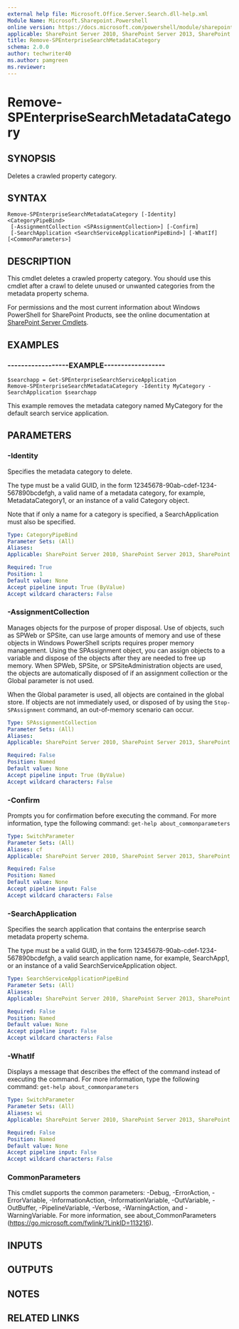 ```yaml
---
external help file: Microsoft.Office.Server.Search.dll-help.xml
Module Name: Microsoft.Sharepoint.Powershell
online version: https://docs.microsoft.com/powershell/module/sharepoint-server/remove-spenterprisesearchmetadatacategory
applicable: SharePoint Server 2010, SharePoint Server 2013, SharePoint Server 2016, SharePoint Server 2019
title: Remove-SPEnterpriseSearchMetadataCategory
schema: 2.0.0
author: techwriter40
ms.author: pamgreen
ms.reviewer: 
---
```


# Remove-SPEnterpriseSearchMetadataCategory

## SYNOPSIS
Deletes a crawled property category.


## SYNTAX

```
Remove-SPEnterpriseSearchMetadataCategory [-Identity] <CategoryPipeBind>
 [-AssignmentCollection <SPAssignmentCollection>] [-Confirm]
 [-SearchApplication <SearchServiceApplicationPipeBind>] [-WhatIf] [<CommonParameters>]
```

## DESCRIPTION
This cmdlet deletes a crawled property category.
You should use this cmdlet after a crawl to delete unused or unwanted categories from the metadata property schema.

For permissions and the most current information about Windows PowerShell for SharePoint Products, see the online documentation at [SharePoint Server Cmdlets](https://docs.microsoft.com/powershell/sharepoint/sharepoint-server/sharepoint-server-cmdlets).


## EXAMPLES

### ------------------EXAMPLE------------------
```
$searchapp = Get-SPEnterpriseSearchServiceApplication 
Remove-SPEnterpriseSearchMetadataCategory -Identity MyCategory -SearchApplication $searchapp
```

This example removes the metadata category named MyCategory for the default search service application.


## PARAMETERS

### -Identity
Specifies the metadata category to delete.

The type must be a valid GUID, in the form 12345678-90ab-cdef-1234-567890bcdefgh, a valid name of a metadata category, for example, MetadataCategory1, or an instance of a valid Category object.

Note that if only a name for a category is specified, a SearchApplication must also be specified.

```yaml
Type: CategoryPipeBind
Parameter Sets: (All)
Aliases: 
Applicable: SharePoint Server 2010, SharePoint Server 2013, SharePoint Server 2016, SharePoint Server 2019

Required: True
Position: 1
Default value: None
Accept pipeline input: True (ByValue)
Accept wildcard characters: False
```

### -AssignmentCollection
Manages objects for the purpose of proper disposal.
Use of objects, such as SPWeb or SPSite, can use large amounts of memory and use of these objects in Windows PowerShell scripts requires proper memory management.
Using the SPAssignment object, you can assign objects to a variable and dispose of the objects after they are needed to free up memory.
When SPWeb, SPSite, or SPSiteAdministration objects are used, the objects are automatically disposed of if an assignment collection or the Global parameter is not used.

When the Global parameter is used, all objects are contained in the global store.
If objects are not immediately used, or disposed of by using the `Stop-SPAssignment` command, an out-of-memory scenario can occur.

```yaml
Type: SPAssignmentCollection
Parameter Sets: (All)
Aliases: 
Applicable: SharePoint Server 2010, SharePoint Server 2013, SharePoint Server 2016, SharePoint Server 2019

Required: False
Position: Named
Default value: None
Accept pipeline input: True (ByValue)
Accept wildcard characters: False
```

### -Confirm
Prompts you for confirmation before executing the command.
For more information, type the following command: `get-help about_commonparameters`

```yaml
Type: SwitchParameter
Parameter Sets: (All)
Aliases: cf
Applicable: SharePoint Server 2010, SharePoint Server 2013, SharePoint Server 2016, SharePoint Server 2019

Required: False
Position: Named
Default value: None
Accept pipeline input: False
Accept wildcard characters: False
```

### -SearchApplication
Specifies the search application that contains the enterprise search metadata property schema.

The type must be a valid GUID, in the form 12345678-90ab-cdef-1234-567890bcdefgh, a valid search application name, for example, SearchApp1, or an instance of a valid SearchServiceApplication object.

```yaml
Type: SearchServiceApplicationPipeBind
Parameter Sets: (All)
Aliases: 
Applicable: SharePoint Server 2010, SharePoint Server 2013, SharePoint Server 2016, SharePoint Server 2019

Required: False
Position: Named
Default value: None
Accept pipeline input: False
Accept wildcard characters: False
```

### -WhatIf
Displays a message that describes the effect of the command instead of executing the command.
For more information, type the following command: `get-help about_commonparameters`

```yaml
Type: SwitchParameter
Parameter Sets: (All)
Aliases: wi
Applicable: SharePoint Server 2010, SharePoint Server 2013, SharePoint Server 2016, SharePoint Server 2019

Required: False
Position: Named
Default value: None
Accept pipeline input: False
Accept wildcard characters: False
```

### CommonParameters
This cmdlet supports the common parameters: -Debug, -ErrorAction, -ErrorVariable, -InformationAction, -InformationVariable, -OutVariable, -OutBuffer, -PipelineVariable, -Verbose, -WarningAction, and -WarningVariable. For more information, see about_CommonParameters (https://go.microsoft.com/fwlink/?LinkID=113216).

## INPUTS

## OUTPUTS

## NOTES

## RELATED LINKS
